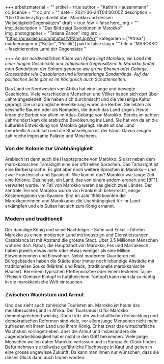 +++
arbeitsmaterial = ""
artikel = true
author = "Kathrin Hausammann"
cc_licence = ""
cc_src = ""
date = 2021-06-24T04:00:00Z
description = "Die Chinderzytig schreibt über Marokko und dessen Vielseitigkeit/Gegensätzen"
draft = true
fdw = false
hero_img = ""
img_description = "Das Bild zeigt Sanddünen in Marokko"
img_photographer = "Tatiana Zanon"
img_src = "https://unsplash.com/photos/VP2mjtJqWvY"
kategorien = ["Afrika"]
markierungen = ["Kultur", "Politik"]
paid = false
slug = ""
title = "MAROKKO – faszinierendes Land der Gegensätze "

+++
_An der nordwestlichen Küste von Afrika liegt Marokko, ein Land mit einer langen Geschichte und zahlreichen Gegensätzen. In Marokko findet man Sanddünen der Sahara genauso wie grüne Ebenen oder Gebirge, Grossstädte wie Casablanca und kilometerlange Sandstrände. Auf der politischen Seite gibt es im Königreich auch Schattenseiten._

Das Land im Nordwesten von Afrika hat eine lange und bewegte Geschichte. Viele verschiedene Menschen und Völker haben sich dort über Jahre angesiedelt. Sie haben sich durchmischt und die vielseitige Kultur geprägt. Die ursprüngliche Bevölkerung waren die Berber. Sie lebten als sesshafte Bauern oder als Nomaden, die durch das Land zogen. Heute leben die Berber vor allem im Atlas-Gebirge von Marokko. Bereits im achten Jahrhundert kam die arabische Bevölkerung ins Land. Sie hat von da an die kulturelle Entwicklung von Marokko geprägt. Heute ist das Land mehrheitlich arabisch und die Staatsreligion ist der Islam. Davon zeugen zahlreiche imposante Paläste und Moscheen.

### Von der Kolonie zur Unabhängigkeit

Arabisch ist denn auch die Hauptsprache von Marokko. Sie ist neben dem marokkanischen Tamazight eine der offiziellen Sprachen. Das Tamazight ist eine Berbersprache. Es gibt aber noch weitere Sprachen in Marokko – und zwar Französisch und Spanisch. Wie kommt das? Marokko war lange Zeit eine Kolonie. Das heisst, ein Land, das von einem andern erobert und [\[BF1\]](#_msocom_1) verwaltet wurde. Im Fall von Marokko waren das gleich zwei Länder. Der zentrale Teil von Marokko wurde von Frankreich beherrscht, einige Küstenregionen von Spanien. Erst im Jahr 1956 konnten die Marokkanerinnen und Marokkaner die Unabhängigkeit für ihr Land erkämpfen und ein Sultan hat sich zum König ernannt.

### Modern und traditionell

Der damalige König und seine Nachfolger – Sohn und Enkel – führten Marokko zu einem modernen Land mit Industrien und Dienstleistungen. Casablanca ist mit Abstand die grösste Stadt. Über 3.5 Millionen Menschen wohnen dort. Rabat, die Hauptstadt von Marokko, Fès und Marrakesch haben jeweils etwas mehr oder etwas weniger als eine Million Einwohnerinnen und Einwohner. Nebst modernen Quartieren mit Bürogebäuden haben die Städte aber immer noch lebendige Altstädte mit traditionellen Souks (Märkte) und Riads, (traditionelle marokkanische Häuser). Bei einem typischen Pfefferminztee oder einem leckeren Tajine (Fleisch-Gemüse-Eintopf in hutähnlichem Tontopf) kann man da so richtig in die marokkanische Welt eintauchen.

### Zwischen Wachstum und Armut

Und das zieht auch zahlreiche Touristen an. Marokko ist heute das meistbesuchte Land in Afrika. Der Tourismus ist für Marokko dementsprechend wichtig. Doch trotz der wirtschaftlichen Entwicklung und demokratischen Reformen sind viele, vor allem junge Menschen nicht mehr zufrieden mit ihrem Land und ihrem König. Er hat zwar das wirtschaftliche Wachstum vorangetrieben, aber die Armut und insbesondere die Jugendarbeitslosigkeit hat er nicht in den Griff bekommen. Viele junge Menschen wollen daher Marokko verlassen und in Europa ihr Glück finden. Dafür nehmen sie teilweise gefährliche Fluchtwege in Kauf und gehen in eine grosse ungewisse Zukunft. Da kann man ihnen nur wünschen, dass sie dieses Glück dann auch finden werden.